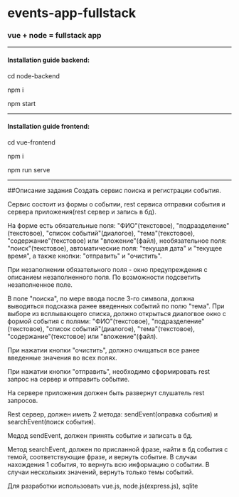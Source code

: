 # events-app-fullstack
### vue + node = fullstack app

___
#### Installation guide backend:
cd node-backend 

npm i

npm start
___
#### Installation guide frontend:
cd vue-frontend 

npm i

npm run serve
___
##Описание задания
Создать сервис поиска и регистрации события.

Сервис состоит из формы о событии, rest сервиса отправки события и сервера приложения(rest сервер и запись в бд).

На форме есть обязательные поля: "ФИО"(текстовое), "подразделение"(текстовое), "список событий"(диалогое), "тема"(текстовое), "содержание"(текстовое) или "вложение"(файл), необязательное поля: "поиск"(текстовое), автоматические поля: "текущая дата" и "текущее время", а также кнопки: "отправить" и "очистить".

При незаполнении обязательного поля - окно предупреждения с описанием незаполненного поля. По возможности подсветить незаполненное поле.

В поле "поиска", по мере ввода после 3-го символа, должна выводиться подсказка ранее введенных событий по полю "тема". При выборе из всплывающего списка, должно открыться диалогвое окно с формой события с полями: "ФИО"(текстовое), "подразделение"(текстовое), "список событий"(диалогое), "тема"(текстовое), "содержание"(текстовое) или "вложение"(файл).

При нажатии кнопки "очистить", должно очищаться все ранее введенные значения во всех полях.

При нажатии кнопки "отправить", необходимо сформировать rest запрос на сервер и отправить событие.

На сервере приложения должен быть развернут слушатель rest запросов.
 
Rest сервер, должен иметь 2 метода: sendEvent(оправка события) и searchEvent(поиск события).

Медод sendEvent, должен принять событие и записать в бд.

Метод searchEvent, должен по присланной фразе, найти в бд события с темой, соответствующие фразе, и вернуть событие. В случаи нахождения 1 события, то вернуть всю информацию о событии. В случаи нескольких значений, вернуть только темы событий.

Для разработки использовать vue.js, node.js(express.js), sqlite
